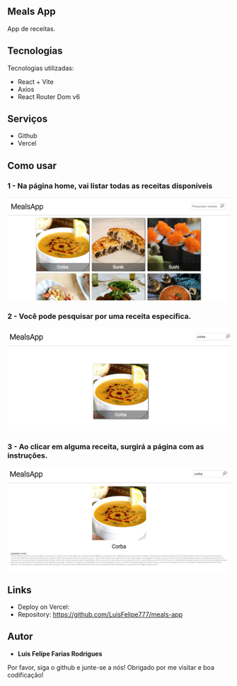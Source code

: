 
## Meals App
App de receitas.


## Tecnologias

Tecnologias utilizadas:

* React + Vite
* Axios
* React Router Dom v6

## Serviços 

* Github
* Vercel

## Como usar

### 1 - Na página home, vai listar todas as receitas disponíveis

![Home image](https://github.com/LuisFelipe777/meals-app/blob/main/public/readme/homeMeals.PNG)

### 2 - Você pode pesquisar por uma receita específica.

![Pesquisar](https://github.com/LuisFelipe777/meals-app/blob/main/public/readme/searchMeals.PNG)

### 3 - Ao clicar em alguma receita, surgirá a página com as instruções.

![receita](https://github.com/LuisFelipe777/meals-app/blob/main/public/readme/meal.PNG)




## Links
  - Deploy on Vercel: 
  - Repository: https://github.com/LuisFelipe777/meals-app

## Autor

  * **Luis Felipe Farias Rodrigues** 

Por favor, siga o github e junte-se a nós!
Obrigado por me visitar e boa codificação!
